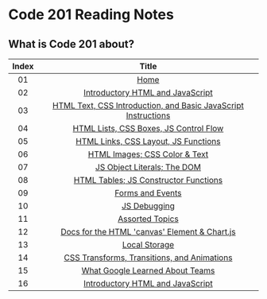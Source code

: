 # Code 201 Reading Notes
## What is Code 201 about?







|Index |                      Title                     |
|:----:|:----------------------------------------------:|
|  01  |[Home](https://basma23.github.io/reading-notes/)|
|  02  |[Introductory HTML and JavaScript]()            |
|  03  |[HTML Text, CSS Introduction, and Basic JavaScript Instructions]()            |
|  04  |[HTML Lists, CSS Boxes, JS Control Flow]()            |
|  05  |[HTML Links, CSS Layout, JS Functions]()            |
|  06  |[HTML Images; CSS Color & Text]()            |
|  07  |[JS Object Literals; The DOM]()            |
|  08  |[HTML Tables; JS Constructor Functions]()            |
|  09  |[Forms and Events]()            |
|  10  |[JS Debugging]()            |
|  11  |[Assorted Topics]()            |
|  12  |[Docs for the HTML 'canvas' Element & Chart.js]()            |
|  13  |[Local Storage]()            |
|  14  |[CSS Transforms, Transitions, and Animations]()|
|  15  |[What Google Learned About Teams]()            |
|  16  |[Introductory HTML and JavaScript]()            |


